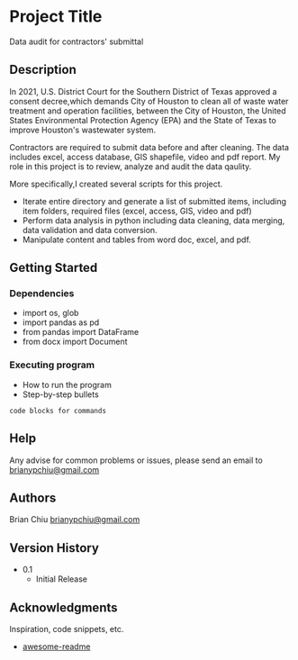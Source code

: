 # Project Title
Data audit for contractors' submittal


## Description
In 2021, U.S. District Court for the Southern District of Texas approved a consent decree,which demands City of Houston to clean all of waste water treatment and operation facilities, between the City of Houston, the United States Environmental Protection Agency (EPA) and the State of Texas to improve Houston's wastewater system.

Contractors are required to submit data before and after cleaning. The data includes excel, access database, GIS shapefile, video and pdf report.
My role in this project is to review, analyze and audit the data qaulity.

More specifically,I created several scripts for this project.
   * Iterate entire directory and generate a list of submitted items, including item folders, required files (excel, access, GIS, video and pdf)
   * Perform data analysis in python including data cleaning, data merging, data validation and data conversion.
   * Manipulate content and tables from word doc, excel, and pdf.

## Getting Started

### Dependencies

* import os, glob
* import pandas as pd
* from pandas import DataFrame
* from docx import Document


### Executing program

* How to run the program
* Step-by-step bullets
```
code blocks for commands
```

## Help

Any advise for common problems or issues, please send an email to brianypchiu@gmail.com


## Authors

Brian Chiu
brianypchiu@gmail.com

## Version History

* 0.1
    * Initial Release

## Acknowledgments

Inspiration, code snippets, etc.
* [awesome-readme](https://github.com/matiassingers/awesome-readme)

